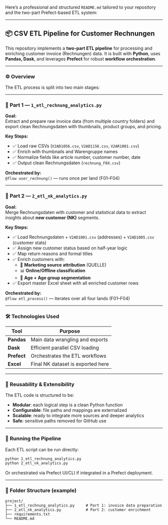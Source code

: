 Here’s a professional and structured `README.md` tailored to your repository and the two-part Prefect-based ETL system:

---

## 📦 CSV ETL Pipeline for Customer Rechnungen

This repository implements a **two-part ETL pipeline** for processing and enriching customer invoice (Rechnungen) data. It is built with **Python**, uses **Pandas, Dask**, and leverages **Prefect** for robust **workflow orchestration**.

---

### ⚙️ Overview

The ETL process is split into two main stages:

---

### 🧩 Part 1 — `1_etl_rechnung_analytics.py`

**Goal:**  
Extract and prepare raw invoice data (from multiple country folders) and export clean Rechnungsdaten with thumbnails, product groups, and pricing.

**Key Steps:**
- ✅ Load raw CSVs (`V2AD1056.csv`, `V2AD1156.csv`, `V2AR1001.csv`)
- ✅ Enrich with thumbnails and Warengruppe names
- ✅ Normalize fields like article number, customer number, date
- ✅ Output clean Rechnungsdaten (`rechnung_F0X.csv`)

**Orchestrated by:**  
`@flow user_rechnung()` — runs once per land (F01–F04)

---

### 🧩 Part 2 — `2_etl_nk_analytics.py`

**Goal:**  
Merge Rechnungsdaten with customer and statistical data to extract insights about **new customer (NK)** segments.

**Key Steps:**
- ✅ Load Rechnungsdaten + `V2AD1001.csv` (addresses) + `V2AD1005.csv` (customer stats)
- ✅ Assign new customer status based on half-year logic
- ✅ Map return reasons and formal titles
- ✅ Enrich customers with:
  - 🎯 **Marketing source attribution** (QUELLE)
  - 📊 **Online/Offline classification**
  - 👤 **Age + Age group segmentation**
- ✅ Export master Excel sheet with all enriched customer rows

**Orchestrated by:**  
`@flow etl_process()` — iterates over all four lands (F01–F04)

---

### 🛠️ Technologies Used

| Tool       | Purpose                            |
|------------|------------------------------------|
| **Pandas** | Main data wrangling and exports    |
| **Dask**   | Efficient parallel CSV loading     |
| **Prefect**| Orchestrates the ETL workflows     |
| **Excel**  | Final NK dataset is exported here  |

---

### 🔁 Reusability & Extensibility

The ETL code is structured to be:

- **Modular**: each logical step is a clean Python function
- **Configurable**: file paths and mappings are externalized
- **Scalable**: ready to integrate more sources and deeper analytics
- **Safe**: sensitive paths removed for GitHub use

---

### 🚀 Running the Pipeline

Each ETL script can be run directly:

```bash
python 1_etl_rechnung_analytics.py
python 2_etl_nk_analytics.py
```

Or orchestrated via Prefect UI/CLI if integrated in a Prefect deployment.

---

### 📂 Folder Structure (example)

```
project/
├── 1_etl_rechnung_analytics.py     # Part 1: invoice data preparation
├── 2_etl_nk_analytics.py           # Part 2: customer enrichment
├── requirements.txt
└── README.md
```

